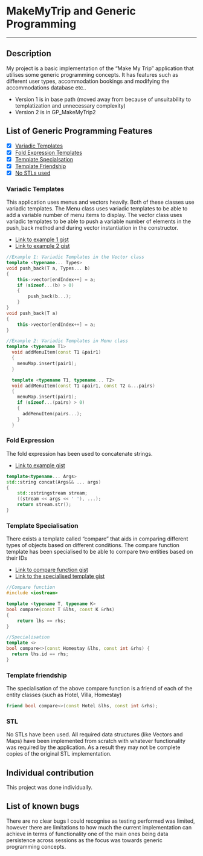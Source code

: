 # MakeMyTrip and Generic Programming
---
## Description
My project is a basic implementation of the “Make My Trip” application that utilises some generic programming concepts. It has features such as different user types, accommodation bookings and modifying the accommodations database etc..
- Version 1 is in base path (moved away from because of unsuitability to templatization and unnecessary complexity)
- Version 2 is in GP_MakeMyTrip2

## List of Generic Programming Features
- [x] [Variadic Templates](###variadic-templates)
- [x] [Fold Expression Templates](###fold-expression)
- [x] [Template Specialsation](###template-specialisation)
- [x] [Template Friendship](###template-friendship)
- [x] [No STLs used](###STL)
### Variadic Templates
This application uses menus and vectors heavily. Both of these classes use variadic templates.
The Menu class uses variadic templates to be able to add a variable number of menu items to display. The vector class uses variadic templates to be able to push a variable number of elements in the push_back method and during vector instantiation in the constructor.
- [Link to example 1 gist](https://gist.github.com/praakhya/ea3e0dd95250cdb462561499737265bb)
- [Link to example 2 gist](https://gist.github.com/praakhya/f8d394b54d553c1f5cde5a37dac922fc)
```c++
//Example 1: Variadic Templates in the Vector class
template <typename... Types>
void push_back(T a, Types... b)
{
    this->vector[endIndex++] = a;
    if (sizeof...(b) > 0)
    {
        push_back(b...);
    }
}
void push_back(T a)
{
    this->vector[endIndex++] = a;
}

//Example 2: Variadic Templates in Menu class
template <typename T1>
  void addMenuItem(const T1 &pair1)
  {
    menuMap.insert(pair1);
  }

  template <typename T1, typename... T2>
  void addMenuItem(const T1 &pair1, const T2 &...pairs)
  {
    menuMap.insert(pair1);
    if (sizeof...(pairs) > 0)
    {
      addMenuItem(pairs...);
    }
  }
```
### Fold Expression
The fold expression has been used to concatenate strings.
- [Link to example gist](https://gist.github.com/praakhya/0e9403d2fa888564d3c9b041cdc9093f)
```c++
template<typename... Args>
std::string concat(Args&& ... args)
{   
    std::ostringstream stream;
    ((stream << args << ' '), ...);
    return stream.str();
}
```
### Template Specialisation
There exists a template called “compare” that aids in comparing different types of objects based on different conditions.
The compare function template has been specialised to be able to compare two entities based on their IDs
- [Link to compare function gist](https://gist.github.com/praakhya/88b2191146d50f0635de04b126f47fc9)
- [Link to the specialised template gist](https://gist.github.com/praakhya/2787efa916432a808b9ae615621e9e6d)
```c++
//Compare function
#include <iostream>

template <typename T, typename K>
bool compare(const T &lhs, const K &rhs)
{
    return lhs == rhs;
}

//Specialisation
template <>
bool compare<>(const Homestay &lhs, const int &rhs) {
  return lhs.id == rhs;
}
```
### Template friendship
The specialisation of the above compare function is a friend of each of the entity classes (such as Hotel, Villa, Homestay) 
```c++
friend bool compare<>(const Hotel &lhs, const int &rhs);
```
### STL
No STLs have been used. All required data structures (like Vectors and Maps) have been implemented from scratch with whatever functionality was required by the application. As a result they may not be complete copies of the original STL implementation.

## Individual contribution
This project was done individually.

## List of known bugs
There are no clear bugs I could recognise as testing performed was limited, however there are limitations to how much the current implementation can achieve in terms of functionality one of the main ones being data persistence across sessions as the focus was towards generic programming concepts.
